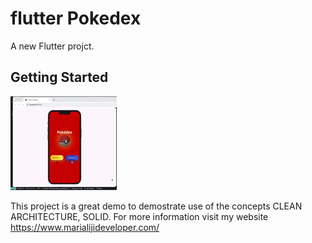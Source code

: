 # flutter Pokedex

A new Flutter projct.

## Getting Started
![Output sample](Pokedex.gif)

This project is a great demo to demostrate use of the concepts CLEAN ARCHITECTURE, SOLID.
For more information visit my website https://www.marialijideveloper.com/

